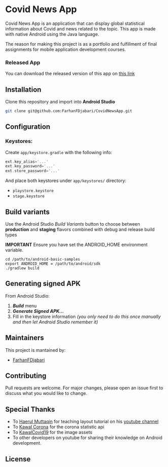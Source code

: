 # Covid News App

Covid News App is an application that can display global statistical information about Covid and news related to the topic. This app is made with native Android using the Java language. 

The reason for making this project is as a portfolio and fulfillment of final assignments for mobile application development courses.

### Released App
You can download the released version of this app on [this link](https://drive.google.com/file/d/1hD5Vw6RQUovqWBKvESaSTL6CbPYcDE_A/view?usp=sharing)

## Installation
Clone this repository and import into **Android Studio**
```bash
git clone git@github.com:FarhanFDjabari/CovidNewsApp.git
```

## Configuration
### Keystores:
Create `app/keystore.gradle` with the following info:
```gradle
ext.key_alias='...'
ext.key_password='...'
ext.store_password='...'
```
And place both keystores under `app/keystores/` directory:
- `playstore.keystore`
- `stage.keystore`

## Build variants
Use the Android Studio *Build Variants* button to choose between **production** and **staging** flavors combined with debug and release build types

**IMPORTANT** Ensure you have set the ANDROID_HOME environment variable.

    cd /path/to/android-basic-samples
    export ANDROID_HOME = /path/to/android/sdk
    ./gradlew build


## Generating signed APK
From Android Studio:
1. ***Build*** menu
2. ***Generate Signed APK...***
3. Fill in the keystore information *(you only need to do this once manually and then let Android Studio remember it)*

## Maintainers
This project is mantained by:
* [FarhanFDjabari](http://github.com/FarhanFDjabari)

## Contributing
Pull requests are welcome. For major changes, please open an issue first to discuss what you would like to change.

## Special Thanks
* To [Haerul Muttaqin](https://github.com/haerulmuttaqin)
for teaching layout tutorial on his [youtube channel](https://youtube.com/haerulmuttaqin)
* To [Kawal Corona](https://kawalcorona.com/)
for the corona statistic api
* To [KawalCovid19](https://kawalcovid19.id/) for the image assets
* To other developers on youtube for sharing their knowledge on Android development.

## License